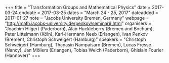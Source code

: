 +++
title = "Transformation Groups and Mathematical Physics"
date = 2017-03-24
enddate = 2017-03-25
dates = "March 24 - 25, 2017"
dateadded = 2017-01-27
note = "Jacobs University Bremen, Germany"
webpage = "http://math.jacobs-university.de/penkov/seminar9.html"
organisers = "Joachim Hilgert (Paderborn), Alan Huckleberry (Bremen and Bochum), Peter Littelmann (Köln), Karl-Hermann Neeb (Erlangen), Ivan Penkov (Bremen), Christoph Schweigert (Hamburg)"
speakers = "Christoph Schweigert (Hamburg), Thanasin Nampaisarn (Bremen), Lucas Fresse (Nancy), Jan Möllers (Erlangen), Tobias Weich (Paderborn), Ghislain Fourier (Hannover)"
+++
